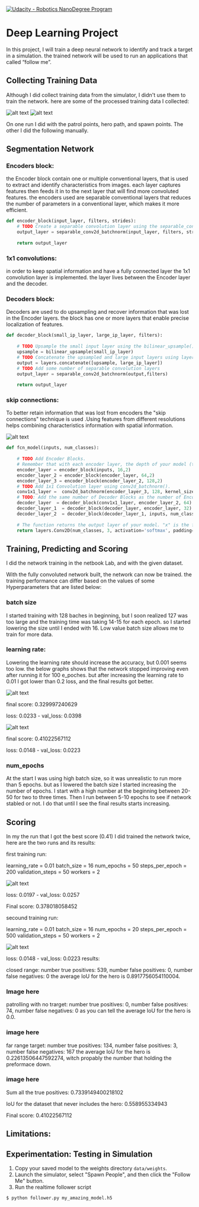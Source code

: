 [![Udacity - Robotics NanoDegree Program](https://s3-us-west-1.amazonaws.com/udacity-robotics/Extra+Images/RoboND_flag.png)](https://www.udacity.com/robotics)

# Deep Learning Project 

In this project, I will train a deep neural network to identify and track a target in a simulation. the trained network will be used to run an applications that called “follow me”.   

[image_0]: ./docs/misc/sim_screenshot.png
[image_1]: images/0_run1_cam1_00038.jpeg
[image_2]: images/1_run2_cam1_00004.jpeg
[image_3]: images/Diagram_2.png
[image_4]: images/test_5.PNG
[image_5]: images/test_(2).PNG


## Collecting Training Data ##
Although I did collect training data from the simulator, I didn't use them to train the network. here are some of the processed training data I collected:

![alt text][image_1] 
![alt text][image_2] 

On one run I did with the patrol points, hero path, and spawn points. The other I did the following manually.  

## Segmentation Network

### Encoders block:
the Encoder block contain one or multiple conventional layers, that is used to extract and identify characteristics from images. each layer captures features then feeds it in to the next layer that will find more convoluted features. 
the encoders used are separable conventional layers that reduces the number of parameters in a conventional layer, which makes it more efficient. 

```python
def encoder_block(input_layer, filters, strides):
    # TODO Create a separable convolution layer using the separable_conv2d_batchnorm() function.
    output_layer = separable_conv2d_batchnorm(input_layer, filters, strides)
  
    return output_layer
```

### 1x1 convolutions:
in order to keep spatial information and have a fully connected layer the 1x1 convolution layer is implemented. the layer lives between the Encoder layer and the decoder. 

### Decoders block:
Decoders are used to do upsampling and recover information that was lost in the Encoder layers. the block has one or more layers that enable precise localization of features.  

```python
def decoder_block(small_ip_layer, large_ip_layer, filters):
    
    # TODO Upsample the small input layer using the bilinear_upsample() function.
    upsample = bilinear_upsample(small_ip_layer)
    # TODO Concatenate the upsampled and large input layers using layers.concatenate
    output = layers.concatenate([upsample, large_ip_layer])
    # TODO Add some number of separable convolution layers
    output_layer = separable_conv2d_batchnorm(output,filters)
    
    return output_layer
```

### skip connections:
To better retain information that was lost from encoders the "skip connections" technique is used .Using features from different resolutions helps combining characteristics information with spatial information.


![alt text][image_3] 


```python
def fcn_model(inputs, num_classes):
    
    # TODO Add Encoder Blocks. 
    # Remember that with each encoder layer, the depth of your model (the number of filters) increases.
    encoder_layer = encoder_block(inputs, 16,2)
    encoder_layer_2 = encoder_block(encoder_layer, 64,2)
    encoder_layer_3 = encoder_block(encoder_layer_2, 128,2)
    # TODO Add 1x1 Convolution layer using conv2d_batchnorm().
    conv1x1_layer =  conv2d_batchnorm(encoder_layer_3, 128, kernel_size=1, strides=1)
    # TODO: Add the same number of Decoder Blocks as the number of Encoder Blocks
    decoder_layer  = decoder_block(conv1x1_layer, encoder_layer_2, 64)
    decoder_layer_1  = decoder_block(decoder_layer, encoder_layer, 32)
    decoder_layer_2  = decoder_block(decoder_layer_1, inputs, num_classes)
    
    # The function returns the output layer of your model. "x" is the final layer obtained from the last decoder_block()
    return layers.Conv2D(num_classes, 3, activation='softmax', padding='same')(decoder_layer_2)
```

## Training, Predicting and Scoring ##
I did the network training in the netbook Lab, and with the given dataset. 

With the fully convoluted network built, the network can now be trained. the training performance can differ based on the values of some Hyperparameters that are listed below:


### batch size 
I started training with 128 baches in beginning, but I soon realized 127 was too large and the training time was taking 14-15 for each epoch. so I started lowering the size until I ended with 16. Low value batch size allows me to train for more data. 

### learning rate:
Lowering the learning rate should increase the accuracy, but 0.001 seems too low. the below graphs shows that the network stopped improving even after running it for 100 e_poches. but after increasing the learning rate to 0.01 I got lower than 0.2 loss, and the final results got better. 


![alt text][image_4] 

final score: 0.329997240629

loss: 0.0233 - val_loss: 0.0398

![alt text][image_5] 

final score: 0.41022567112

loss: 0.0148 - val_loss: 0.0223

### num_epochs
At the start I was using high batch size, so it was unrealistic to run more than 5 epochs. but as I lowered the batch size I started increasing the number of epochs. I start with a high number at the beginning between 20-50 for two to three times. Then I run between 5-10 epochs to see if network stabled or not. I do that until I see the final results starts increasing. 


## Scoring ##

In my the run that I got the best score (0.41) I did trained the network twice, here are the two runs and its results:

first training run:

learning_rate = 0.01
batch_size = 16
num_epochs = 50
steps_per_epoch = 200
validation_steps = 50
workers = 2

![alt text][image_5] 

loss: 0.0197 - val_loss: 0.0257

Final score: 0.378018058452

secound training run:

learning_rate = 0.01
batch_size = 16
num_epochs = 20
steps_per_epoch = 500
validation_steps = 50
workers = 2


![alt text][image_5] 

 loss: 0.0148 - val_loss: 0.0223
results:

closed range: number true positives: 539, number false positives: 0, number false negatives: 0
the average IoU for the hero is 0.8917756054110004. 

### Image here

patrolling with no trarget: number true positives: 0, number false positives: 74, number false negatives: 0
as you can tell the average IoU for the hero is 0.0.

### image here

far range target: number true positives: 134, number false positives: 3, number false negatives: 167
the average IoU for the hero is 0.22613506447592274, witch propably the number that holding the preformace down.

### image here



Sum all the true positives: 0.7339149400218102

IoU for the dataset that never includes the hero: 0.558955334943

Final score: 0.41022567112




## Limitations:




## Experimentation: Testing in Simulation
1. Copy your saved model to the weights directory `data/weights`.
2. Launch the simulator, select "Spawn People", and then click the "Follow Me" button.
3. Run the realtime follower script
```
$ python follower.py my_amazing_model.h5
```

